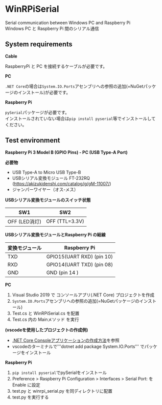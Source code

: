 # WinRPiSerial
Serial communication between Windows PC and Raspberry Pi  
Windows PC と Raspberry Pi 間のシリアル通信

System requirements
-------------------
**Cable**

RaspberryPi と PC を接続するケーブルが必要です。


**PC**

 ```.NET Core```の場合は```System.IO.Ports```アセンブリへの参照の追加(=NuGetパッケージのインストール)が必要です。

**Raspberry Pi**

 ```pySerial```パッケージが必要です。  
 インストールされていない場合は```pip install pyserial```等でインストールしてください。



Test environment
-------------------
**Raspberry Pi 3 Model B (GPIO Pins) - PC (USB Type-A Port)**

**必要物**
- USB Type-A to Micro USB Type-B
- USBシリアル変換モジュール FT-232RQ (https://akizukidenshi.com/catalog/g/gM-11007/)
- ジャンパーワイヤー（オス-メス）

**USBシリアル変換モジュールのスイッチ状態**

| SW1 | SW2 |
| --- | --- |
| OFF (LED消灯) | OFF (TTL=3.3V) |

**USBシリアル変換モジュールとRaspberry Pi の結線**

| 変換モジュール | Raspberry Pi |
| --- | --- |
| TXD | GPIO15(UART RXD) (pin 10) |
| RXD | GPIO14(UART TXD) (pin 08) |
| GND | GND (pin 14 ) |

**PC**
1. Visual Studio 2019 で コンソールアプリ(.NET Core) プロジェクトを作成
1. ```System.IO.Ports```アセンブリへの参照の追加(=NuGetパッケージのインストール)
1. Test.cs と WinRPiSerial.cs を配置
1. Test.cs 内の Mainメソッド を実行

**(vscodeを使用したプロジェクトの作成例)**
- [.NET Core Consoleアプリケーションの作成方法](https://docs.microsoft.com/ja-jp/dotnet/core/tutorials/with-visual-studio-code)を参照  
- vscodeのターミナルで'''dotnet add package System.IO.Ports''' でパッケージをインストール

**Raspberry Pi**
1. ```pip install pyserial```でpySerialをインストール
1. Preference > Raspberry Pi Configuration > Interfaces > Serial Port: を Enable に設定
1. test.py と winrpi_serial.py を同ディレクトリに配置
1. test.py を実行する
